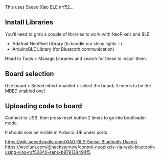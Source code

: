 
This uses Seeed Xiao BLE nrf52...



## Install Libraries
You’ll need to grab a couple of libraries to work with NeoPixels and BLE:

- Adafruit NeoPixel Library (to handle our shiny lights 💡)
- ArduinoBLE Library (for Bluetooth communication)

Head to Tools > Manage Libraries and search for these to install them.

## Board selection

Use board > Seeed mbed-enabled > select the board; 
It needs to be the MBED enabled one!


## Uploading code to board

Connect to USB, then press reset button 2 times to go into bootloader mode.

It should now be visible in Arduino IDE under ports.




https://wiki.seeedstudio.com/XIAO-BLE-Sense-Bluetooth-Usage/
https://medium.com/@hacksternew/control-neopixels-via-web-bluetooth-using-xiao-nrf52840-sens-b879138494f5
